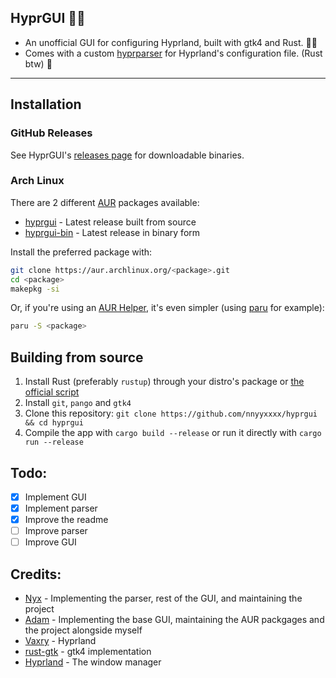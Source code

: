 ## HyprGUI 🚀🦀

- An unofficial GUI for configuring Hyprland, built with gtk4 and Rust. 🚀🦀
- Comes with a custom [hyprparser](https://github.com/nnyyxxxx/hyprparser) for Hyprland's configuration file. (Rust btw) 🦀

---

## Installation

### GitHub Releases

See HyprGUI's [releases page](https://github.com/nnyyxxxx/hyprgui/releases) for downloadable binaries.

### Arch Linux

There are 2 different [AUR](https://aur.archlinux.org) packages available:

- [hyprgui](https://aur.archlinux.org/packages/hyprgui) - Latest release built from source
- [hyprgui-bin](https://aur.archlinux.org/packages/hyprgui-bin) - Latest release in binary form

Install the preferred package with:
```bash
git clone https://aur.archlinux.org/<package>.git
cd <package>
makepkg -si
```

Or, if you're using an [AUR Helper](https://wiki.archlinux.org/title/AUR_helpers), it's even simpler (using [paru](https://github.com/Morganamilo/paru) for example):
```bash
paru -S <package>
```

## Building from source

1. Install Rust (preferably `rustup`) through your distro's package or [the official script](https://www.rust-lang.org/tools/install)
2. Install `git`, `pango` and `gtk4`
3. Clone this repository:
`git clone https://github.com/nnyyxxxx/hyprgui && cd hyprgui`
4. Compile the app with `cargo build --release` or run it directly with `cargo run --release`

## Todo:

- [x] Implement GUI
- [x] Implement parser
- [x] Improve the readme
- [ ] Improve parser
- [ ] Improve GUI

## Credits:

- [Nyx](https://github.com/nnyyxxxx) - Implementing the parser, rest of the GUI, and maintaining the project
- [Adam](https://github.com/adamperkowski) - Implementing the base GUI, maintaining the AUR packgages and the project alongside myself
- [Vaxry](https://github.com/vaxerski) - Hyprland
- [rust-gtk](https://github.com/gtk-rs/gtk4-rs) - gtk4 implementation
- [Hyprland](https://github.com/hyprwm/Hyprland) - The window manager
